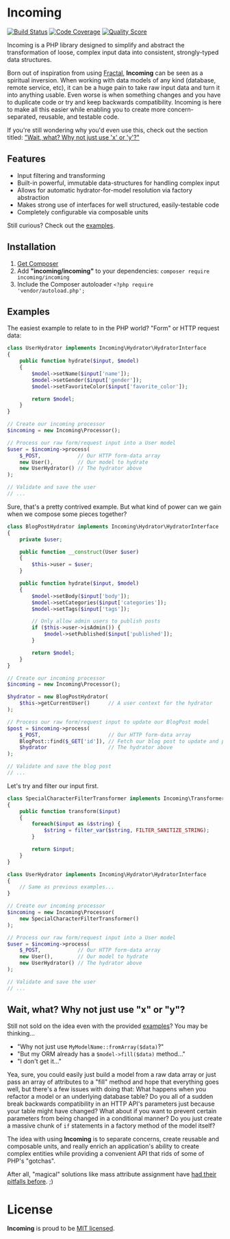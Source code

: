 # Incoming

[![Build Status](https://img.shields.io/travis/Rican7/incoming.svg?style=flat)](https://travis-ci.org/Rican7/incoming)
[![Code Coverage](https://img.shields.io/scrutinizer/coverage/g/Rican7/incoming.svg?style=flat)](https://scrutinizer-ci.com/g/Rican7/incoming/)
[![Quality Score](https://img.shields.io/scrutinizer/g/Rican7/incoming.svg?style=flat)](https://scrutinizer-ci.com/g/Rican7/incoming/)
<!-- [![Latest Stable Version](https://img.shields.io/github/release/Rican7/incoming.svg?style=flat)](https://github.com/Rican7/incoming/releases) -->

Incoming is a PHP library designed to simplify and abstract the transformation of loose, complex input data into
consistent, strongly-typed data structures.

Born out of inspiration from using [Fractal][fractal-lib-website], **Incoming** can be seen as a spiritual inversion.
When working with data models of any kind (database, remote service, etc), it can be a huge pain to take raw input data
and turn it into anything usable. Even worse is when something changes and you have to duplicate code or try and keep
backwards compatibility. Incoming is here to make all this easier while enabling you to create more concern-separated,
reusable, and testable code.

If you're still wondering why you'd even use this, check out the section titled: ["Wait, what? Why not just use 'x' or 'y'?"](#wait-what-why-not-just-use-x-or-y)


## Features

 - Input filtering and transforming
 - Built-in powerful, immutable data-structures for handling complex input
 - Allows for automatic hydrator-for-model resolution via factory abstraction
 - Makes strong use of interfaces for well structured, easily-testable code
 - Completely configurable via composable units

Still curious? Check out the [examples](#examples).


## Installation

1. [Get Composer][composer-website]
2. Add **"incoming/incoming"** to your dependencies: `composer require incoming/incoming`
3. Include the Composer autoloader `<?php require 'vendor/autoload.php';`


## Examples

The easiest example to relate to in the PHP world? "Form" or HTTP request data:

```php
class UserHydrator implements Incoming\Hydrator\HydratorInterface
{
    public function hydrate($input, $model)
    {
        $model->setName($input['name']);
        $model->setGender($input['gender']);
        $model->setFavoriteColor($input['favorite_color']);

        return $model;
    }
}

// Create our incoming processor
$incoming = new Incoming\Processor();

// Process our raw form/request input into a User model
$user = $incoming->process(
    $_POST,            // Our HTTP form-data array
    new User(),        // Our model to hydrate
    new UserHydrator() // The hydrator above
);

// Validate and save the user
// ...
```

Sure, that's a pretty contrived example. But what kind of power can we gain when we compose some pieces together?

```php
class BlogPostHydrator implements Incoming\Hydrator\HydratorInterface
{
    private $user;

    public function __construct(User $user)
    {
        $this->user = $user;
    }

    public function hydrate($input, $model)
    {
        $model->setBody($input['body']);
        $model->setCategories($input['categories']);
        $model->setTags($input['tags']);

        // Only allow admin users to publish posts
        if ($this->user->isAdmin()) {
            $model->setPublished($input['published']);
        }

        return $model;
    }
}

// Create our incoming processor
$incoming = new Incoming\Processor();

$hydrator = new BlogPostHydrator(
    $this->getCurrentUser()      // A user context for the hydrator
);

// Process our raw form/request input to update our BlogPost model
$post = $incoming->process(
    $_POST,                      // Our HTTP form-data array
    BlogPost::find($_GET['id']), // Fetch our blog post to update and pass it in
    $hydrator                    // The hydrator above
);

// Validate and save the blog post
// ...
```

Let's try and filter our input first.

```php
class SpecialCharacterFilterTransformer implements Incoming\Transformer\TransformerInterface
{
    public function transform($input)
    {
        foreach($input as &$string) {
            $string = filter_var($string, FILTER_SANITIZE_STRING);
        }

        return $input;
    }
}

class UserHydrator implements Incoming\Hydrator\HydratorInterface
{
    // Same as previous examples...
}

// Create our incoming processor
$incoming = new Incoming\Processor(
    new SpecialCharacterFilterTransformer()
);

// Process our raw form/request input into a User model
$user = $incoming->process(
    $_POST,            // Our HTTP form-data array
    new User(),        // Our model to hydrate
    new UserHydrator() // The hydrator above
);

// Validate and save the user
// ...
```


## Wait, what? Why not just use "x" or "y"?

Still not sold on the idea even with the provided [examples](#examples)? You may be thinking...

- "Why not just use `MyModelName::fromArray($data)`?"
- "But my ORM already has a `$model->fill($data)` method..."
- "I don't get it..."

Yea, sure, you could easily just build a model from a raw data array or just pass an array of attributes to a "fill"
method and hope that everything goes well, but there's a few issues with doing that: What happens when you refactor a
model or an underlying database table? Do you all of a sudden break backwards compatibility in an HTTP API's parameters
just because your table might have changed? What about if you want to prevent certain parameters from being changed in a
conditional manner? Do you just create a massive chunk of `if` statements in a factory method of the model itself?

The idea with using **Incoming** is to separate concerns, create reusable and composable units, and really enrich an
application's ability to create complex entities while providing a convenient API that rids of some of PHP's "gotchas".

After all, "magical" solutions like mass attribute assignment have [had their pitfalls before][rails-gh-5228]. ;)


# License

**Incoming** is proud to be [MIT licensed][license-file].



[fractal-lib-website]: http://fractal.thephpleague.com/
[composer-website]: https://getcomposer.org/
[rails-gh-5228]: https://github.com/rails/rails/issues/5228
[license-file]: LICENSE
